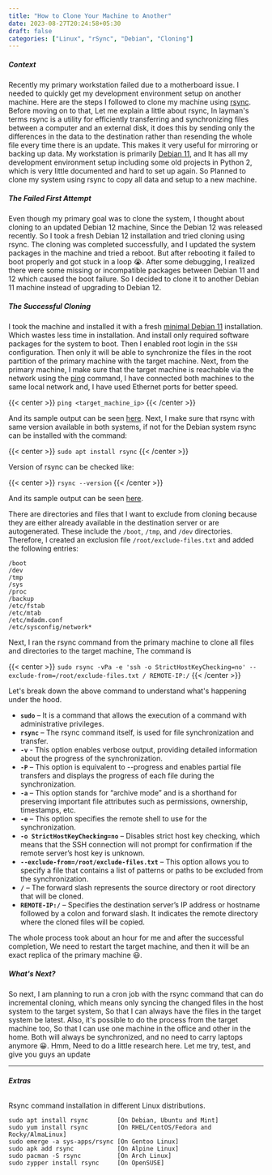 ```yaml
---
title: "How to Clone Your Machine to Another"
date: 2023-08-27T20:24:58+05:30
draft: false
categories: ["Linux", "rSync", "Debian", "Cloning"]
---
```


##### **Context**

Recently my primary workstation failed due to a motherboard issue. I needed to quickly get my development environment setup on another machine. Here are the steps I followed to clone my machine using [rsync](https://en.wikipedia.org/wiki/Rsync).
Before moving on to that, Let me explain a little about rsync, In layman's terms rsync is a utility for efficiently transferring and synchronizing files between a computer and an external disk, it does this by sending only the differences in the data to the destination rather than resending the whole file every time there is an update. This makes it very useful for mirroring or backing up data.
My workstation is primarily [Debian 11](https://www.debian.org/), and It has all my development environment setup including some old projects in Python 2, which is very little documented and hard to set up again.
So Planned to clone my system using rsync to copy all data and setup to a new machine.

##### **The Failed First Attempt**

Even though my primary goal was to clone the system, I thought about cloning to an updated Debian 12 machine, Since the Debian 12 was released recently. So I took a fresh Debian 12 installation and tried cloning using rsync. The cloning was completed successfully, and I updated the system packages in the machine and tried a reboot. But after rebooting it failed to boot properly and got stuck in a loop 😭.
After some debugging, I realized there were some missing or incompatible packages between Debian 11 and 12 which caused the boot failure. So I decided to clone it to another Debian 11 machine instead of upgrading to Debian 12.

##### **The Successful Cloning**

I took the machine and installed it with a fresh [minimal Debian 11](https://www.debian.org/CD/netinst/) installation. Which wastes less time in installation. And install only required software packages for the system to boot. Then I enabled root login in the `SSH` configuration. Then only it will be able to synchronize the files in the root partition of the primary machine with the target machine. Next, from the primary machine, I make sure that the target machine is reachable via the network using the [ping](https://linux.die.net/man/8/ping) command, I have connected both machines to the same local network and, I have used Ethernet ports for better speed.

{{< center >}}
`ping <target_machine_ip>`
{{< /center >}}

And its sample output can be seen [here](/images/how_to_clone_your_machine_to_another/ping.png).
Next, I make sure that rsync with same version available in both systems, if not for the Debian system rsync can be installed with the command:

{{< center >}}
`sudo apt install rsync`
{{< /center >}}

Version of rsync can be checked like:

{{< center >}}
`rsync --version`
{{< /center >}}

And its sample output can be seen [here](/images/how_to_clone_your_machine_to_another/rsync_version.png).

There are directories and files that I want to exclude from cloning because they are either already available in the destination server or are autogenerated. These include the `/boot`, `/tmp`, and `/dev` directories. Therefore, I created an exclusion file `/root/exclude-files.txt` and added the following entries:

```shell
/boot
/dev
/tmp
/sys
/proc
/backup
/etc/fstab
/etc/mtab
/etc/mdadm.conf
/etc/sysconfig/network*
```

Next, I ran the rsync command from the primary machine to clone all files and directories to the target machine, The command is

{{< center >}}
`sudo rsync -vPa -e 'ssh -o StrictHostKeyChecking=no' --exclude-from=/root/exclude-files.txt / REMOTE-IP:/`
{{< /center >}}

Let's break down the above command to understand what's happening under the hood.

- **`sudo`** – It is a command that allows the execution of a command with administrative privileges.
- **`rsync`** – The rsync command itself, is used for file synchronization and transfer.
- **`-v`** - This option enables verbose output, providing detailed information about the progress of the synchronization.
- **`-P`** – This option is equivalent to --progress and enables partial file transfers and displays the progress of each file during the synchronization.
- **`-a`** – This option stands for “archive mode” and is a shorthand for preserving important file attributes such as permissions, ownership, timestamps, etc.
- **`-e`** – This option specifies the remote shell to use for the synchronization.
- **`-o StrictHostKeyChecking=no`** – Disables strict host key checking, which means that the SSH connection will not prompt for confirmation if the remote server’s host key is unknown.
- **`--exclude-from=/root/exclude-files.txt`** – This option allows you to specify a file that contains a list of patterns or paths to be excluded from the synchronization.
- **`/`** – The forward slash represents the source directory or root directory that will be cloned.
- **`REMOTE-IP:/`** – Specifies the destination server’s IP address or hostname followed by a colon and forward slash. It indicates the remote directory where the cloned files will be copied.

The whole process took about an hour for me and after the successful completion, We need to restart the target machine, and then it will be an exact replica of the primary machine 😃.

##### **What's Next?**

So next, I am planning to run a cron job with the rsync command that can do incremental cloning, which means only syncing the changed files in the host system to the target system, So that I can always have the files in the target system be latest.
Also, it's possible to do the process from the target machine too, So that I can use one machine in the office and other in the home. Both will always be synchronized, and no need to carry laptops anymore 😀.
Hmm, Need to do a little research here. Let me try, test, and give you guys an update
***

###### **Extras**

Rsync command installation in different Linux distributions.

```shell
sudo apt install rsync        [On Debian, Ubuntu and Mint]
sudo yum install rsync        [On RHEL/CentOS/Fedora and Rocky/AlmaLinux]
sudo emerge -a sys-apps/rsync [On Gentoo Linux]
sudo apk add rsync            [On Alpine Linux]
sudo pacman -S rsync          [On Arch Linux]
sudo zypper install rsync     [On OpenSUSE]
```
